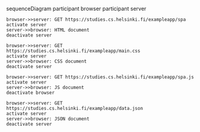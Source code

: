 sequenceDiagram
    participant browser
    participant server

    browser->>server: GET https://studies.cs.helsinki.fi/exampleapp/spa
    activate server
    server->>browser: HTML document
    deactivate server

    browser->>server: GET https://studies.cs.helsinki.fi/exampleapp/main.css
    activate server
    server->>browser: CSS document
    deactivate server

    browser->>server: GET https://studies.cs.helsinki.fi/exampleapp/spa.js
    activate server
    server->>browser: JS document
    deactivate browser

    browser->>server: GET https://studies.cs.helsinki.fi/exampleapp/data.json
    activate server
    server->>browser: JSON document
    deactivate server